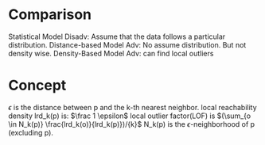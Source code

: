 # Comparison
Statistical Model Disadv: Assume that the data follows a particular distribution.
Distance-based Model Adv: No assume distribution. But not density wise.
Density-Based Model Adv: can find local outliers
# Concept
$\epsilon$ is the distance between p and the k-th nearest neighbor.
local reachability density lrd_k(p) is: $\frac 1 \epsilon$
local outlier factor(LOF) is $(\sum_{o \in N_k(p)} \frac{lrd_k(o)}{lrd_k(p)})/{k}$
N_k(p) is the $\epsilon$-neighborhood of p (excluding p).